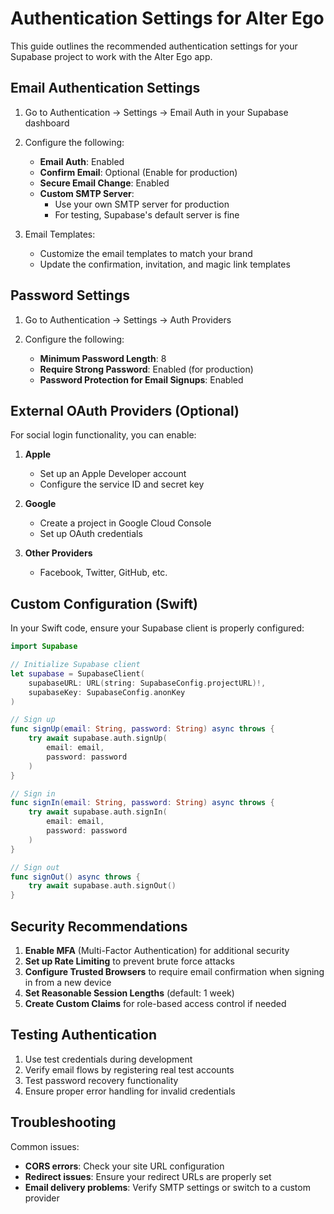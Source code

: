 # Authentication Settings for Alter Ego

This guide outlines the recommended authentication settings for your Supabase project to work with the Alter Ego app.

## Email Authentication Settings

1. Go to Authentication → Settings → Email Auth in your Supabase dashboard

2. Configure the following:

   - **Email Auth**: Enabled
   - **Confirm Email**: Optional (Enable for production)
   - **Secure Email Change**: Enabled
   - **Custom SMTP Server**: 
     - Use your own SMTP server for production
     - For testing, Supabase's default server is fine

3. Email Templates:
   - Customize the email templates to match your brand
   - Update the confirmation, invitation, and magic link templates

## Password Settings

1. Go to Authentication → Settings → Auth Providers

2. Configure the following:
   - **Minimum Password Length**: 8
   - **Require Strong Password**: Enabled (for production)
   - **Password Protection for Email Signups**: Enabled

## External OAuth Providers (Optional)

For social login functionality, you can enable:

1. **Apple**
   - Set up an Apple Developer account
   - Configure the service ID and secret key

2. **Google**
   - Create a project in Google Cloud Console
   - Set up OAuth credentials

3. **Other Providers**
   - Facebook, Twitter, GitHub, etc.

## Custom Configuration (Swift)

In your Swift code, ensure your Supabase client is properly configured:

```swift
import Supabase

// Initialize Supabase client
let supabase = SupabaseClient(
    supabaseURL: URL(string: SupabaseConfig.projectURL)!,
    supabaseKey: SupabaseConfig.anonKey
)

// Sign up
func signUp(email: String, password: String) async throws {
    try await supabase.auth.signUp(
        email: email,
        password: password
    )
}

// Sign in
func signIn(email: String, password: String) async throws {
    try await supabase.auth.signIn(
        email: email,
        password: password
    )
}

// Sign out
func signOut() async throws {
    try await supabase.auth.signOut()
}
```

## Security Recommendations

1. **Enable MFA** (Multi-Factor Authentication) for additional security
2. **Set up Rate Limiting** to prevent brute force attacks
3. **Configure Trusted Browsers** to require email confirmation when signing in from a new device
4. **Set Reasonable Session Lengths** (default: 1 week)
5. **Create Custom Claims** for role-based access control if needed

## Testing Authentication

1. Use test credentials during development
2. Verify email flows by registering real test accounts
3. Test password recovery functionality
4. Ensure proper error handling for invalid credentials

## Troubleshooting

Common issues:

- **CORS errors**: Check your site URL configuration
- **Redirect issues**: Ensure your redirect URLs are properly set
- **Email delivery problems**: Verify SMTP settings or switch to a custom provider